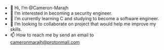 - 👋 Hi, I’m @Cameron-Marajh
- 👀 I’m interested in becoming a security engineer.
- 🌱 I’m currently learning C and studying to become a software engineer.
- 💞️ I’m looking to collaborate on project that would help me improve my skills.
- 📫 How to reach me by send an email to cameronmarajh@protonmail.com

<!---
Cameron-Marajh/Cameron-Marajh is a ✨ special ✨ repository because its `README.md` (this file) appears on your GitHub profile.
You can click the Preview link to take a look at your changes.
--->
